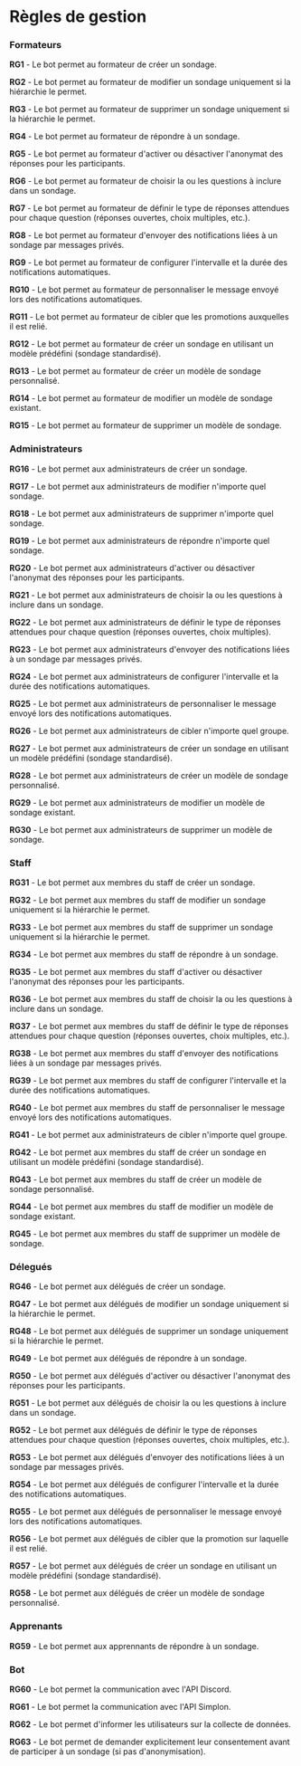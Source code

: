 # Règles de gestion

### Formateurs

**RG1** - Le bot permet au formateur de créer un sondage.

**RG2** - Le bot permet au formateur de modifier un sondage uniquement si la hiérarchie le permet.

**RG3** - Le bot permet au formateur de supprimer un sondage uniquement si la hiérarchie le permet.

**RG4** - Le bot permet au formateur de répondre à un sondage.

**RG5** - Le bot permet au formateur d'activer ou désactiver l'anonymat des réponses pour les participants.

**RG6** - Le bot permet au formateur de choisir la ou les questions à inclure dans un sondage.

**RG7** - Le bot permet au formateur de définir le type de réponses attendues pour chaque question (réponses ouvertes, choix multiples, etc.).

**RG8** - Le bot permet au formateur d'envoyer des notifications liées à un sondage par messages privés.

**RG9** - Le bot permet au formateur de configurer l'intervalle et la durée des notifications automatiques.

**RG10** - Le bot permet au formateur de personnaliser le message envoyé lors des notifications automatiques.

**RG11** - Le bot permet au formateur de cibler que les promotions auxquelles il est relié.

**RG12** - Le bot permet au formateur de créer un sondage en utilisant un modèle prédéfini (sondage standardisé).

**RG13** - Le bot permet au formateur de créer un modèle de sondage personnalisé.

**RG14** - Le bot permet au formateur de modifier un modèle de sondage existant.

**RG15** - Le bot permet au formateur de supprimer un modèle de sondage.

### Administrateurs

**RG16** - Le bot permet aux administrateurs de créer un sondage.

**RG17** - Le bot permet aux administrateurs de modifier n'importe quel sondage.

**RG18** - Le bot permet aux administrateurs de supprimer n'importe quel sondage.

**RG19** - Le bot permet aux administrateurs de répondre n'importe quel sondage.

**RG20** - Le bot permet aux administrateurs d'activer ou désactiver l'anonymat des réponses pour les participants.

**RG21** - Le bot permet aux administrateurs de choisir la ou les questions à inclure dans un sondage.

**RG22** - Le bot permet aux administrateurs de définir le type de réponses attendues pour chaque question (réponses ouvertes, choix multiples).

**RG23** - Le bot permet aux administrateurs d'envoyer des notifications liées à un sondage par messages privés.

**RG24** - Le bot permet aux administrateurs de configurer l'intervalle et la durée des notifications automatiques.

**RG25** - Le bot permet aux administrateurs de personnaliser le message envoyé lors des notifications automatiques.

**RG26** - Le bot permet aux administrateurs de cibler n'importe quel groupe.

**RG27** - Le bot permet aux administrateurs de créer un sondage en utilisant un modèle prédéfini (sondage standardisé).

**RG28** - Le bot permet aux administrateurs de créer un modèle de sondage personnalisé.

**RG29** - Le bot permet aux administrateurs de modifier un modèle de sondage existant.

**RG30** - Le bot permet aux administrateurs de supprimer un modèle de sondage.

### Staff

**RG31** - Le bot permet aux membres du staff de créer un sondage.

**RG32** - Le bot permet aux membres du staff de modifier un sondage uniquement si la hiérarchie le permet.

**RG33** - Le bot permet aux membres du staff de supprimer un sondage uniquement si la hiérarchie le permet.

**RG34** - Le bot permet aux membres du staff de répondre à un sondage.

**RG35** - Le bot permet aux membres du staff d'activer ou désactiver l'anonymat des réponses pour les participants.

**RG36** - Le bot permet aux membres du staff de choisir la ou les questions à inclure dans un sondage.

**RG37** - Le bot permet aux membres du staff de définir le type de réponses attendues pour chaque question (réponses ouvertes, choix multiples, etc.).

**RG38** - Le bot permet aux membres du staff d'envoyer des notifications liées à un sondage par messages privés.

**RG39** - Le bot permet aux membres du staff de configurer l'intervalle et la durée des notifications automatiques.

**RG40** - Le bot permet aux membres du staff de personnaliser le message envoyé lors des notifications automatiques.

**RG41** - Le bot permet aux administrateurs de cibler n'importe quel groupe.

**RG42** - Le bot permet aux membres du staff de créer un sondage en utilisant un modèle prédéfini (sondage standardisé).

**RG43** - Le bot permet aux membres du staff de créer un modèle de sondage personnalisé.

**RG44** - Le bot permet aux membres du staff de modifier un modèle de sondage existant.

**RG45** - Le bot permet aux membres du staff de supprimer un modèle de sondage.

### Délegués 

**RG46** - Le bot permet aux délégués de créer un sondage.

**RG47** - Le bot permet aux délégués de modifier un sondage uniquement si la hiérarchie le permet.

**RG48** - Le bot permet aux délégués de supprimer un sondage uniquement si la hiérarchie le permet.

**RG49** - Le bot permet aux délégués de répondre à un sondage.

**RG50** - Le bot permet aux délégués d'activer ou désactiver l'anonymat des réponses pour les participants.

**RG51** - Le bot permet aux délégués de choisir la ou les questions à inclure dans un sondage.

**RG52** - Le bot permet aux délégués de définir le type de réponses attendues pour chaque question (réponses ouvertes, choix multiples, etc.).

**RG53** - Le bot permet aux délégués d'envoyer des notifications liées à un sondage par messages privés.

**RG54** - Le bot permet aux délégués de configurer l'intervalle et la durée des notifications automatiques.

**RG55** - Le bot permet aux délégués de personnaliser le message envoyé lors des notifications automatiques.

**RG56** - Le bot permet aux délégués de cibler que la promotion sur laquelle il est relié.

**RG57** - Le bot permet aux délégués de créer un sondage en utilisant un modèle prédéfini (sondage standardisé).

**RG58** - Le bot permet aux délégués de créer un modèle de sondage personnalisé.

### Apprenants

**RG59** - Le bot permet aux apprennants de répondre à un sondage.

### Bot
**RG60** - Le bot permet la communication avec l'API Discord.

**RG61** - Le bot permet la communication avec l'API Simplon.

**RG62** - Le bot permet d'informer les utilisateurs sur la collecte de données.

**RG63** - Le bot permet de demander explicitement leur consentement avant de participer à un sondage (si pas d'anonymisation).


